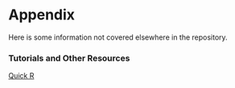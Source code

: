 # Appendix

Here is some information not covered elsewhere in the repository.

### Tutorials and Other Resources
[Quick R](http://www.statmethods.net/)

